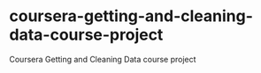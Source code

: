# coursera-getting-and-cleaning-data-course-project
Coursera Getting and Cleaning Data course project
